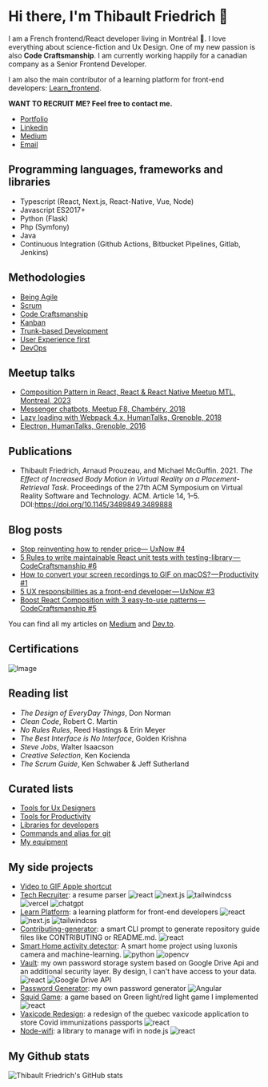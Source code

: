 # Hi there, I'm Thibault Friedrich 👋

I am a French frontend/React developer living in Montréal 🍁. I love everything about science-fiction and Ux Design. One of my new passion is also **Code Craftsmanship**. I am currently working happily for a canadian company as a Senior Frontend Developer.

I am also the main contributor of a learning platform for front-end developers: [Learn_frontend](https://learn.interaction-dynamics.io/).

**WANT TO RECRUIT ME? Feel free to contact me.**

- [Portfolio](https://thibaultfriedrich.io)
- [Linkedin](https://www.linkedin.com/in/thibault-friedrich/)
- [Medium](https://thibault-friedrich.medium.com/)
- [Email](mailto:thibault.friedrich@gmail.com)

<!--

> I am also currently creating an externalized R&D and Design agency, called Interaction Dynamics,
> with a strong focus on innovative user
> experiences like VR/AR, etc. If you are interested by this concept, contact me. I am looking for handsome designers and developers to work with.
> and I am open to worlwide collaborations:

- [Interaction Dynamics Official Website](https://interaction-dynamics.io/)
- [Interaction Dynamics github](https://github.com/interaction-dynamics)
- [Interaction Dynamics Medium](https://medium.com/interaction-dynamics)


-->

## Programming languages, frameworks and libraries

- Typescript (React, Next.js, React-Native, Vue, Node)
- Javascript ES2017+
- Python (Flask)
- Php (Symfony)
- Java
- Continuous Integration (Github Actions, Bitbucket Pipelines, Gitlab, Jenkins)

## Methodologies

- [Being Agile](http://agilemanifesto.org/)
- [Scrum](https://www.scrum.org/)
- [Code Craftsmanship](http://manifesto.softwarecraftsmanship.org/)
- [Kanban](https://businessmap.io/kanban-resources/getting-started/what-is-kanban)
- [Trunk-based Development](https://www.atlassian.com/continuous-delivery/continuous-integration/trunk-based-development)
- [User Experience first](https://fightforux.com/)
- [DevOps](https://www.atlassian.com/devops)

## Meetup talks

- [Composition Pattern in React, React & React Native Meetup MTL, Montreal, 2023](https://friedrith.github.io/react-composition/slides)
- [Messenger chatbots, Meetup F8, Chambéry, 2018](https://slides.com/friedrit/f8-meetup-messenger-chatbot)
- [Lazy loading with Webpack 4.x, HumanTalks, Grenoble, 2018](https://slides.com/friedrit/human-talks-webpack)
- [Electron, HumanTalks, Grenoble, 2016](https://slides.com/friedrit/humantalkselectron)

## Publications

- Thibault Friedrich, Arnaud Prouzeau, and Michael McGuffin. 2021. _The Effect of Increased Body Motion in Virtual Reality on a Placement-Retrieval Task_. Proceedings of the 27th ACM Symposium on Virtual Reality Software and Technology. ACM. Article 14, 1–5. DOI:https://doi.org/10.1145/3489849.3489888

## Blog posts

<!-- BLOG-POST-LIST:START -->

- [Stop reinventing how to render price— UxNow #4](https://thibault-friedrich.medium.com/stop-reinventing-how-to-render-price-uxnow-4-286a7a178c85?source=rss-371df4b18210------2)
- [5 Rules to write maintainable React unit tests with testing-library — CodeCraftsmanship #6](https://medium.com/interaction-dynamics/5-rules-to-write-maintainable-react-unit-tests-with-testing-library-codecraftsmanship-6-02572833ec4b?source=rss-371df4b18210------2)
- [How to convert your screen recordings to GIF on macOS? — Productivity #1](https://medium.com/interaction-dynamics/how-to-convert-your-screen-recordings-to-gif-on-macos-productivity-1-781dbe56fe5c?source=rss-371df4b18210------2)
- [5 UX responsibilities as a front-end developer — UxNow #3](https://medium.com/interaction-dynamics/5-ux-responsibilities-as-a-front-end-developer-uxnow-3-838fa4a2a454?source=rss-371df4b18210------2)
- [Boost React Composition with 3 easy-to-use patterns — CodeCraftsmanship #5](https://medium.com/interaction-dynamics/boost-react-composition-with-3-easy-to-use-patterns-codecraftsmanship-5-81e28f6fac53?source=rss-371df4b18210------2)
<!-- BLOG-POST-LIST:END -->

You can find all my articles on [Medium](https://medium.com/@thibault-friedrich) and [Dev.to](https://dev.to/).

## Certifications

![Image](https://images.credly.com/size/100x100/images/a2790314-008a-4c3d-9553-f5e84eb359ba/image.png)

## Reading list

- _The Design of EveryDay Things_, Don Norman
- _Clean Code_, Robert C. Martin
- _No Rules Rules_, Reed Hastings & Erin Meyer
- _The Best Interface is No Interface_, Golden Krishna
- _Steve Jobs_, Walter Isaacson
- _Creative Selection_, Ken Kocienda
- _The Scrum Guide_, Ken Schwaber & Jeff Sutherland

## Curated lists

- [Tools for Ux Designers](https://github.com/friedrith/awesome-ux-designer)
- [Tools for Productivity](https://github.com/friedrith/awesome-productivity-tools)
- [Libraries for developers](https://github.com/friedrith/awesome-developer)
- [Commands and alias for git](https://github.com/friedrith/awesome-git)
- [My equipment](https://kit.co/ThibaultFriedrich/my-desk-office)

## My side projects

- [Video to GIF Apple shortcut](./https://github.com/friedrith/productivity/blob/master/convert-video-to-gif.md)
- [Tech Recruiter](https://tech-recruiter.interaction-dynamics.io/): a resume parser ![react](https://img.shields.io/badge/react-blue) ![next.js](https://img.shields.io/badge/next.js-green) ![tailwindcss](https://img.shields.io/badge/tailwindCSS-red) ![vercel](https://img.shields.io/badge/vercel-orange) ![chatgpt](https://img.shields.io/badge/chatgpt-orange)
- [Learn Platform](https://learn.interaction-dynamics.io/): a learning platform for front-end developers ![react](https://img.shields.io/badge/react-blue) ![next.js](https://img.shields.io/badge/next.js-green) ![tailwindcss](https://img.shields.io/badge/tailwindCSS-red)
- [Contributing-generator](https://github.com/friedrith/contributing-generator): a smart CLI prompt to generate repository guide files like CONTRIBUTING or README.md. ![react](https://img.shields.io/badge/node.js-blue)
- [Smart Home activity detector](https://github.com/interaction-dynamics/labs-smart-home-with-luxonis): A smart home project using luxonis camera and machine-learning. ![python](https://img.shields.io/badge/python-yellow) ![opencv](https://img.shields.io/badge/opencv-blue)
- [Vault](https://getvault.github.io/): my own password storage system based on Google Drive Api and an additional security layer. By design, I can't have access to your data. ![react](https://img.shields.io/badge/react-blue) ![Google Drive API](https://img.shields.io/badge/google%20drive%20api-green)
- [Password Generator](https://generate-password.github.io/): my own password generator ![Angular](https://img.shields.io/badge/angular-yellow)
- [Squid Game](https://interaction-dynamics.io/squid-game/): a game based on Green light/red light game I implemented ![react](https://img.shields.io/badge/react-blue)
- [Vaxicode Redesign](https://github.com/friedrith/vaxicode-redesign): a redesign of the quebec vaxicode application to store Covid immunizations passports ![react](https://img.shields.io/badge/react%20native-blue)
- [Node-wifi](https://github.com/friedrith/node-wifi): a library to manage wifi in node.js ![react](https://img.shields.io/badge/node.js-blue)

## My Github stats

![Thibault Friedrich's GitHub stats](https://github-readme-stats.vercel.app/api?username=friedrith&show_icons=true&hide_border=true&hide_title=true&theme=codeSTACKr)
